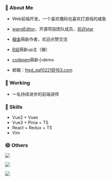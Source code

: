 <!--
**qianfengg/qianfengg** is a ✨ _special_ ✨ repository because its `README.md` (this file) appears on your GitHub profile.

Here are some ideas to get you started:

- 🔭 I’m currently working on ...
- 🌱 I’m currently learning ...
- 👯 I’m looking to collaborate on ...
- 🤔 I’m looking for help with ...
- 💬 Ask me about ...
- 📫 How to reach me: ...
- 😄 Pronouns: ...
- ⚡ Fun fact: ...
-->

### 💬 About Me

- Web前端开发，一个喜欢撸码也喜欢打游戏的咸鱼

- [wangEditor](https://www.wangeditor.com/)，开源项目团队成员，[欢迎star](https://github.com/wangeditor-team/wangEditor/)

- [掘金](https://juejin.cn/user/976022056999944/posts)萌新作者，欢迎点赞交流

- [B站](https://space.bilibili.com/2688063)萌新up主（猪）

- [codepen](https://codepen.io/qianfengg)萌新小demo

- 邮箱：fred_gqf0221@163.com

### 🔭 Working

- 一名持续进步的前端讲师

### 🌱 Skills

- Vue2 + Vuex
- Vue3 + Pinia + TS
- React + Redux + TS
- Vim

### 😄 Others

![](https://github-profile-trophy.vercel.app/?username=guqianfeng)

![](https://github-readme-stats.vercel.app/api/top-langs/?username=guqianfeng&layout=compact)

![](https://github-readme-stats.vercel.app/api?username=guqianfeng)

